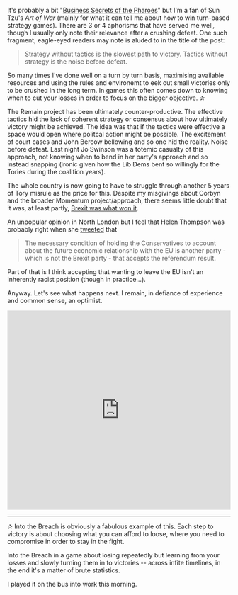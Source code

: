 It's probably a bit "[Business Secrets of the Pharoes](https://www.goodreads.com/book/show/24484375-business-secrets-of-the-pharaohs)" but I'm a fan of Sun Tzu's _Art of War_ (mainly for what it can tell me about how to win turn-based strategy games). There are 3 or 4 aphorisms that have served me well, though I usually only note their relevance after a crushing defeat. One such fragment, eagle-eyed readers may note is aluded to in the title of the post:

>Strategy without tactics is the slowest path to victory. Tactics without strategy is the noise before defeat.

So many times I've done well on a turn by turn basis, maximising available resources and using the rules and environemt to eek out small victories only to be crushed in the long term. In games this often comes down to knowing when to cut your losses in order to focus on the bigger objective. ✰

The Remain project has been ultimately counter-productive. The effective tactics hid the lack of coherent strategy or consensus about how ultimately victory might be achieved. The idea was that if the tactics were effective a space would open where politcal action might be possible. The excitement of court cases and John Bercow bellowing and so one hid the reality. Noise before defeat. Last night Jo Swinson was a totemic casualty of this approach, not knowing when to bend in her party's approach and so instead snapping (ironic given how the Lib Dems bent so willingly for the Tories during the coalition years).

The whole country is now going to have to struggle through another 5 years of Tory misrule as the price for this. Despite my misgivings about Corbyn and the broader Momentum project/approach, there seems little doubt that it was, at least partly, [Brexit was what won it](https://twitter.com/LaurenLeatherby/status/1205360591965216768).

An unpopular opinion in North London but I feel that Helen Thompson was probably right when she <a href="https://twitter.com/HelenHet20/status/1203621884396335105">tweeted</a> that 

>The necessary condition of holding the Conservatives to account about the future economic relationship with the EU is another party - which is not the Brexit party - that accepts the referendum result.

Part of that is I think accepting that wanting to leave the EU isn't an inherently racist position (though in practice...).

Anyway. Let's see what happens next. I remain, in defiance of experience and common sense, an optimist.

<iframe allow="autoplay *; encrypted-media *;" frameborder="0" height="450" style="width:100%;max-width:660px;overflow:hidden;background:transparent;" sandbox="allow-forms allow-popups allow-same-origin allow-scripts allow-storage-access-by-user-activation allow-top-navigation-by-user-activation" src="https://embed.music.apple.com/gb/playlist/england/pl.u-5V2lsWXV3a"></iframe>

---

✰  Into the Breach is obviously a fabulous example of this. Each step to victory is about choosing what you can afford to loose, where you need to compromise in order to stay in the fight.

Into the Breach in a game about losing repeatedly but learning from your losses and slowly turning them in to victories -- across infite timelines, in the end it's a matter of brute statistics.

I played it on the bus into work this morning.